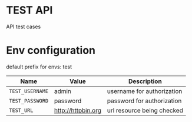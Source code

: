 # TEST API
API test cases


# Env configuration
default prefix for envs: test

| Name                             | Value                   | Description                                                                                |
|----------------------------------|-------------------------|--------------------------------------------------------------------------------------------|
| `TEST_USERNAME`            | admin              |username for authorization|
| `TEST_PASSWORD`           | password                |password for authorization|
| `TEST_URL`  | http://httpbin.org | url resource being checked|
